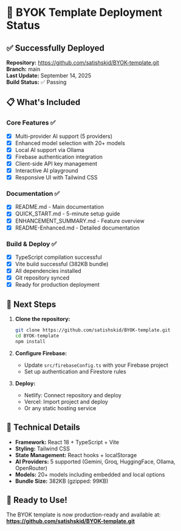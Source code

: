 # 🚀 BYOK Template Deployment Status

## ✅ Successfully Deployed

**Repository:** https://github.com/satishskid/BYOK-template.git  
**Branch:** main  
**Last Update:** September 14, 2025  
**Build Status:** ✅ Passing  

## 📋 What's Included

### Core Features ✅
- [x] Multi-provider AI support (5 providers)
- [x] Enhanced model selection with 20+ models
- [x] Local AI support via Ollama
- [x] Firebase authentication integration
- [x] Client-side API key management
- [x] Interactive AI playground
- [x] Responsive UI with Tailwind CSS

### Documentation ✅
- [x] README.md - Main documentation
- [x] QUICK_START.md - 5-minute setup guide
- [x] ENHANCEMENT_SUMMARY.md - Feature overview
- [x] README-Enhanced.md - Detailed documentation

### Build & Deploy ✅
- [x] TypeScript compilation successful
- [x] Vite build successful (382KB bundle)
- [x] All dependencies installed
- [x] Git repository synced
- [x] Ready for production deployment

## 🎯 Next Steps

1. **Clone the repository:**
   ```bash
   git clone https://github.com/satishskid/BYOK-template.git
   cd BYOK-template
   npm install
   ```

2. **Configure Firebase:**
   - Update `src/firebaseConfig.ts` with your Firebase project
   - Set up authentication and Firestore rules

3. **Deploy:**
   - Netlify: Connect repository and deploy
   - Vercel: Import project and deploy
   - Or any static hosting service

## 🔧 Technical Details

- **Framework:** React 18 + TypeScript + Vite
- **Styling:** Tailwind CSS
- **State Management:** React hooks + localStorage
- **AI Providers:** 5 supported (Gemini, Groq, HuggingFace, Ollama, OpenRouter)
- **Models:** 20+ models including embedded and local options
- **Bundle Size:** 382KB (gzipped: 99KB)

## 🎉 Ready to Use!

The BYOK template is now production-ready and available at:
**https://github.com/satishskid/BYOK-template.git**
